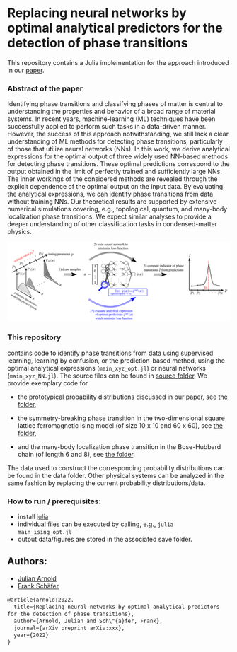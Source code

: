 # Replacing neural networks by optimal analytical predictors for the detection of phase transitions
This repository contains a Julia implementation for the approach introduced in our
[paper](https://arxiv.org/abs/xxxx).

### Abstract of the paper
Identifying phase transitions and classifying phases of matter is central to understanding the properties and behavior of a broad range of material systems. In recent years, machine-learning (ML) techniques have been successfully applied to perform such tasks in a data-driven manner. However, the success of this approach notwithstanding, we still lack a clear understanding of ML methods for detecting phase transitions, particularly of those that utilize neural networks (NNs). In this work, we derive analytical expressions for the optimal output of three widely used NN-based methods for detecting phase transitions. These optimal predictions correspond to the output obtained in the limit of perfectly trained and sufficiently large NNs. The inner workings of the considered methods are revealed through the explicit dependence of the optimal output on the input data. By evaluating the analytical expressions, we can identify phase transitions from data without training NNs. Our theoretical results are supported by extensive numerical simulations covering, e.g., topological, quantum, and many-body localization phase transitions. We expect similar analyses to provide a deeper understanding of other classification tasks in condensed-matter physics.

![](./assets/method.png)

### This repository

contains code to identify phase transitions from data using supervised learning, learning by confusion, or the prediction-based method, using the optimal analytical expressions (`main_xyz_opt.jl`) or neural networks (`main_xyz_NN.jl`). The source files can be found in [source folder](./src/). We provide exemplary code for

* the prototypical probability distributions discussed in our paper, see [the folder](./examples/prototypical_distr/),

* the symmetry-breaking phase transition in the two-dimensional square lattice ferromagnetic Ising model (of size 10 x 10 and 60 x 60), see [the folder](./examples/ising/),

* and the many-body localization phase transition in the Bose-Hubbard chain (of length 6 and 8), see [the folder](./examples/mbl_bose_hubbard/).

The data used to construct the corresponding probability distributions can be found in the data folder. Other physical systems can be analyzed in the same fashion by replacing the current probability distributions/data.

### How to run / prerequisites:

- install [julia](https://julialang.org/downloads/)
- individual files can be executed by calling, e.g., `julia main_ising_opt.jl`
- output data/figures are stored in the associated save folder.

## Authors:

- [Julian Arnold](https://github.com/arnoldjulian)
- [Frank Schäfer](https://github.com/frankschae)

```
@article{arnold:2022,
  title={Replacing neural networks by optimal analytical predictors for the detection of phase transitions},
  author={Arnold, Julian and Sch\"{a}fer, Frank},
  journal={arXiv preprint arXiv:xxx},
  year={2022}
}
```
